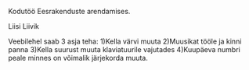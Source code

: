 Kodutöö Eesrakenduste arendamises.

Liisi Liivik

Veebilehel saab 3 asja teha:
1)Kella värvi muuta
2)Muusikat tööle ja kinni panna
3)Kella suurust muuta klaviatuurile vajutades
4)Kuupäeva numbri peale minnes on võimalik järjekorda muuta.


